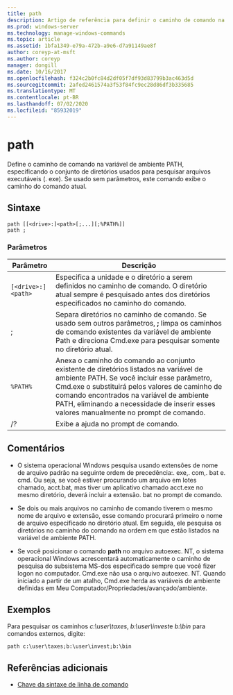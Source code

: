 ```yaml
---
title: path
description: Artigo de referência para definir o caminho de comando na variável de ambiente PATH, especificando o conjunto de diretórios usado para pesquisar arquivos executáveis (. exe).
ms.prod: windows-server
ms.technology: manage-windows-commands
ms.topic: article
ms.assetid: 1bfa1349-e79a-472b-a9e6-d7a91149ae8f
author: coreyp-at-msft
ms.author: coreyp
manager: dongill
ms.date: 10/16/2017
ms.openlocfilehash: f324c2b0fc84d2df05f7df93d83799b3ac463d5d
ms.sourcegitcommit: 2afed2461574a3f53f84fc9ec28d86df3b335685
ms.translationtype: MT
ms.contentlocale: pt-BR
ms.lasthandoff: 07/02/2020
ms.locfileid: "85932019"
---
```

# <a name="path"></a>path

Define o caminho de comando na variável de ambiente PATH, especificando o conjunto de diretórios usados para pesquisar arquivos executáveis (. exe). Se usado sem parâmetros, este comando exibe o caminho do comando atual.

## <a name="syntax"></a>Sintaxe

```
path [[<drive>:]<path>[;...][;%PATH%]]
path ;
```

### <a name="parameters"></a>Parâmetros

| Parâmetro | Descrição |
|--|--|
| `[<drive>:]<path>` | Especifica a unidade e o diretório a serem definidos no caminho de comando. O diretório atual sempre é pesquisado antes dos diretórios especificados no caminho do comando. |
| ; | Separa diretórios no caminho de comando. Se usado sem outros parâmetros, **;** limpa os caminhos de comando existentes da variável de ambiente Path e direciona Cmd.exe para pesquisar somente no diretório atual. |
| `%PATH%` | Anexa o caminho do comando ao conjunto existente de diretórios listados na variável de ambiente PATH. Se você incluir esse parâmetro, Cmd.exe o substituirá pelos valores de caminho de comando encontrados na variável de ambiente PATH, eliminando a necessidade de inserir esses valores manualmente no prompt de comando. |
| /? | Exibe a ajuda no prompt de comando. |

## <a name="remarks"></a>Comentários


- O sistema operacional Windows pesquisa usando extensões de nome de arquivo padrão na seguinte ordem de precedência:. exe,. com,. bat e. cmd. Ou seja, se você estiver procurando um arquivo em lotes chamado, acct.bat, mas tiver um aplicativo chamado acct.exe no mesmo diretório, deverá incluir a extensão. bat no prompt de comando.

- Se dois ou mais arquivos no caminho de comando tiverem o mesmo nome de arquivo e extensão, esse comando procurará primeiro o nome de arquivo especificado no diretório atual. Em seguida, ele pesquisa os diretórios no caminho do comando na ordem em que estão listados na variável de ambiente PATH.

- Se você posicionar o comando **path** no arquivo autoexec. NT, o sistema operacional Windows acrescentará automaticamente o caminho de pesquisa do subsistema MS-dos especificado sempre que você fizer logon no computador. Cmd.exe não usa o arquivo autoexec. NT. Quando iniciado a partir de um atalho, Cmd.exe herda as variáveis de ambiente definidas em Meu Computador/Propriedades/avançado/ambiente.

## <a name="examples"></a>Exemplos

Para pesquisar os caminhos *c:\user\taxes*, *b:\user\invest*e *b:\bin* para comandos externos, digite:

```
path c:\user\taxes;b:\user\invest;b:\bin
```

## <a name="additional-references"></a>Referências adicionais

- [Chave da sintaxe de linha de comando](command-line-syntax-key.md)
